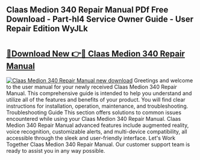 ## Claas Medion 340 Repair Manual PDf Free Download - Part-hl4 Service Owner Guide - User Repair Edition WyJLk

# <h2><a href="http://bc76280.oget.top/?id=Claas+Medion+340+Repair+Manual">🔗Download New 👉🔴 Claas Medion 340 Repair Manual</a></h2>

[![Claas Medion 340 Repair Manual new download](https://i.imgur.com/5g1atiW.png)](http://bc76280.oget.top/?id=Claas+Medion+340+Repair+Manual)
Greetings and welcome to the user manual for your newly received Claas Medion 340 Repair Manual. This comprehensive guide is intended to help you understand and utilize all of the features and benefits of your product. You will find clear instructions for installation, operation, maintenance, and troubleshooting. Troubleshooting Guide This section offers solutions to common issues encountered while using your Claas Medion 340 Repair Manual. Claas Medion 340 Repair Manual advanced features include augmented reality, voice recognition, customizable alerts, and multi-device compatibility, all accessible through the sleek and user-friendly interface. Let's Work Together Claas Medion 340 Repair Manual. Our customer support team is ready to assist you in any way possible.
